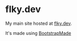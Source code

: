 # flky.dev

My main site hosted at [flky.dev](https://flky.dev). 

It's made using [BootstrapMade](https://bootstrapmade.com/)
